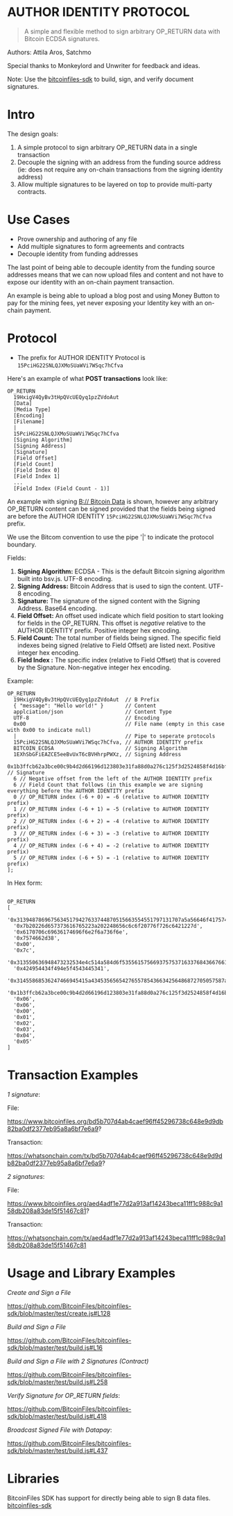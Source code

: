 # AUTHOR IDENTITY PROTOCOL
> A simple and flexible method to sign arbitrary OP_RETURN data with Bitcoin ECDSA signatures.

Authors: Attila Aros, Satchmo

Special thanks to Monkeylord and Unwriter for feedback and ideas.

Note: Use the [bitcoinfiles-sdk](https://github.com/BitcoinFiles/bitcoinfiles-sdk#sign-and-create-file) to build, sign, and verify document signatures.

# Intro

The design goals:

1. A simple protocol to sign arbitrary OP_RETURN data in a single transaction
2. Decouple the signing with an address from the funding source address (ie: does not require any on-chain transactions from the signing identity address)
3. Allow multiple signatures to be layered on top to provide multi-party contracts.

# Use Cases

- Prove ownership and authoring of any file
- Add multiple signatures to form agreements and contracts
- Decouple identity from funding addresses

The last point of being able to decouple identity from the funding source addresses means that we can now upload files and content and not have to expose our identity with an on-chain payment transaction.

An example is being able to upload a blog post and using Money Button to pay for the mining fees, yet never exposing your Identity key with an on-chain payment.


# Protocol

- The prefix for AUTHOR IDENTITY Protocol is `15PciHG22SNLQJXMoSUaWVi7WSqc7hCfva`

Here's an example of what **POST transactions** look like:

```
OP_RETURN
  19HxigV4QyBv3tHpQVcUEQyq1pzZVdoAut
  [Data]
  [Media Type]
  [Encoding]
  [Filename]
  |
  15PciHG22SNLQJXMoSUaWVi7WSqc7hCfva
  [Signing Algorithm]
  [Signing Address]
  [Signature]
  [Field Offset]
  [Field Count]
  [Field Index 0]
  [Field Index 1]
  ...
  [Field Index (Field Count - 1)]
```

An example with signing [B:// Bitcoin Data](https://github.com/unwriter/B]) is shown, however any arbitrary OP_RETURN content can be signed provided that the fields being signed are before the AUTHOR IDENTITY `15PciHG22SNLQJXMoSUaWVi7WSqc7hCfva` prefix.

We use the Bitcom convention to use the pipe '|' to indicate the protocol boundary.

Fields:

1. **Signing Algorithm:** ECDSA - This is the default Bitcoin signing algorithm built into bsv.js. UTF-8 encoding.
2. **Signing Address:** Bitcoin Address that is used to sign the content. UTF-8 encoding.
3. **Signature:** The signature of the signed content with the Signing Address. Base64 encoding.
4. **Field Offset:** An offset used indicate which field position to start looking for fields in the OP_RETURN. This offset is _negative_ relative to the AUTHOR IDENTITY prefix. Positive integer hex encoding.
5. **Field Count:** The total number of fields being signed. The specific field indexes being signed (relative to Field Offset) are listed next. Positive integer hex encoding.
6. **Field Index <index>:** The specific index (relative to Field Offset) that is covered by the Signature.  Non-negative integer hex encoding.

Example:

```
OP_RETURN
  19HxigV4QyBv3tHpQVcUEQyq1pzZVdoAut  // B Prefix
  { "message": "Hello world!" }       // Content
  applciation/json                    // Content Type
  UTF-8                               // Encoding
  0x00                                // File name (empty in this case with 0x00 to indicate null)
  |                                   // Pipe to seperate protocols
  15PciHG22SNLQJXMoSUaWVi7WSqc7hCfva, // AUTHOR IDENTITY prefix
  BITCOIN_ECDSA                       // Signing Algorithm
  1EXhSbGFiEAZCE5eeBvUxT6cBVHhrpPWXz, // Signing Address
  0x1b3ffcb62a3bce00c9b4d2d66196d123803e31fa88d0a276c125f3d2524858f4d16bf05479fb1f988b852fe407f39e680a1d6d954afa0051cc34b9d444ee6cb0af, // Signature
  6 // Negative offset from the left of the AUTHOR IDENTITY prefix
  6 // Field Count that follows (in this example we are signing everything before the AUTHOR IDENTITY prefix
  0 // OP_RETURN index (-6 + 0) = -6 (relative to AUTHOR IDENTITY prefix)
  1 // OP_RETURN index (-6 + 1) = -5 (relative to AUTHOR IDENTITY prefix)
  2 // OP_RETURN index (-6 + 2) = -4 (relative to AUTHOR IDENTITY prefix)
  3 // OP_RETURN index (-6 + 3) = -3 (relative to AUTHOR IDENTITY prefix)
  4 // OP_RETURN index (-6 + 4) = -2 (relative to AUTHOR IDENTITY prefix)
  5 // OP_RETURN index (-6 + 5) = -1 (relative to AUTHOR IDENTITY prefix)
];

```

In Hex form:
```

OP_RETURN
[
  '0x31394878696756345179427633744870515663554551797131707a5a56646f417574',
  '0x7b20226d657373616765223a202248656c6c6f20776f726c6421227d',
  '0x6170706c69636174696f6e2f6a736f6e',
  '0x7574662d38',
  '0x00',
  '0x7c',
  '0x313550636948473232534e4c514a584d6f5355615756693757537163376843667661',
  '0x424954434f494e5f4543445341',
  '0x31455868536247466945415a4345356565427655785436634256486872705057587a',
  '0x1b3ffcb62a3bce00c9b4d2d66196d123803e31fa88d0a276c125f3d2524858f4d16bf05479fb1f988b852fe407f39e680a1d6d954afa0051cc34b9d444ee6cb0af',
  '0x06',
  '0x06',
  '0x00',
  '0x01',
  '0x02',
  '0x03',
  '0x04',
  '0x05'
]

```

# Transaction Examples

*1 signature*:

File:

https://www.bitcoinfiles.org/bd5b707d4ab4caef96ff45296738c648e9d9db82ba0df2377eb95a8a6bf7e6a9?


Transaction:

https://whatsonchain.com/tx/bd5b707d4ab4caef96ff45296738c648e9d9db82ba0df2377eb95a8a6bf7e6a9?


*2 signatures*:

File:

https://www.bitcoinfiles.org/aed4adf1e77d2a913af14243beca11ff1c988c9a158db208a83de15f51467c81?


Transaction:

https://whatsonchain.com/tx/aed4adf1e77d2a913af14243beca11ff1c988c9a158db208a83de15f51467c81


# Usage and Library Examples

*Create and Sign a File*

https://github.com/BitcoinFiles/bitcoinfiles-sdk/blob/master/test/create.js#L128

*Build and Sign a File*

https://github.com/BitcoinFiles/bitcoinfiles-sdk/blob/master/test/build.js#L16

*Build and Sign a File with 2 Signatures (Contract)*

https://github.com/BitcoinFiles/bitcoinfiles-sdk/blob/master/test/build.js#L258

*Verify Signature for OP_RETURN fields*:

https://github.com/BitcoinFiles/bitcoinfiles-sdk/blob/master/test/build.js#L418

*Broadcast Signed File with Datapay*:

https://github.com/BitcoinFiles/bitcoinfiles-sdk/blob/master/test/build.js#L437

# Libraries

BitcoinFiles SDK has support for directly being able to sign B data files.
[bitcoinfiles-sdk](https://github.com/BitcoinFiles/bitcoinfiles-sdk#sign-and-create-file)
